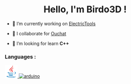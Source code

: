 <h1 align="center">Hello, I'm Birdo3D !</h1>

- 🔭 I’m currently working on [ElectricTools](https://github.com/Birdo3D/ElectricTools)

- 👯 I collaborate for [Ouchat](https://github.com/Birdo3D/Ouchat-3D)

- 🌱 I’m looking for learn **C++**

<h3 align="left">Languages :</h3>
<p align="left"> <a href="https://www.java.com" target="_blank" rel="noreferrer"> <img src="https://raw.githubusercontent.com/devicons/devicon/master/icons/java/java-original.svg" alt="java" width="40" height="40"/> </a> <a href="https://www.arduino.cc/" target="_blank" rel="noreferrer"> <img src="https://cdn.worldvectorlogo.com/logos/arduino-1.svg" alt="arduino" width="40" height="40"/> </a> </p>
